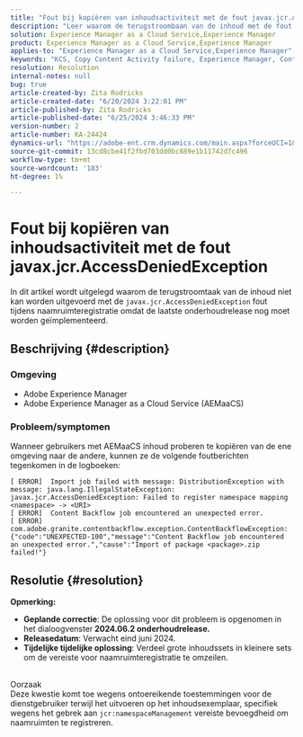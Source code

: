 ```yaml
---
title: "Fout bij kopiëren van inhoudsactiviteit met de fout javax.jcr.AccessDeniedException"
description: "Leer waarom de terugstroombaan van de inhoud met de fout javax.jcr.AccessDeniedException tijdens namespace registratie in Adobe Experience Manager ontbreekt."
solution: Experience Manager as a Cloud Service,Experience Manager
product: Experience Manager as a Cloud Service,Experience Manager
applies-to: "Experience Manager as a Cloud Service,Experience Manager"
keywords: "KCS, Copy Content Activity failure, Experience Manager, Content backflow job mislukt, AEMaaCS, javax.jcr.AccessDeniedException error"
resolution: Resolution
internal-notes: null
bug: true
article-created-by: Zita Rodricks
article-created-date: "6/20/2024 3:22:01 PM"
article-published-by: Zita Rodricks
article-published-date: "6/25/2024 3:46:33 PM"
version-number: 2
article-number: KA-24424
dynamics-url: "https://adobe-ent.crm.dynamics.com/main.aspx?forceUCI=1&pagetype=entityrecord&etn=knowledgearticle&id=d078d3d1-182f-ef11-840a-0022480aed6f"
source-git-commit: 13cd8cbe41f2fbd703dd0bc889e1b11742d7c496
workflow-type: tm+mt
source-wordcount: '183'
ht-degree: 1%

---
```


# Fout bij kopiëren van inhoudsactiviteit met de fout javax.jcr.AccessDeniedException


In dit artikel wordt uitgelegd waarom de terugstroomtaak van de inhoud niet kan worden uitgevoerd met de `javax.jcr.AccessDeniedException` fout tijdens naamruimteregistratie omdat de laatste onderhoudrelease nog moet worden geïmplementeerd.

## Beschrijving {#description}


### Omgeving

- Adobe Experience Manager
- Adobe Experience Manager as a Cloud Service (AEMaaCS)




### Probleem/symptomen

Wanneer gebruikers met AEMaaCS inhoud proberen te kopiëren van de ene omgeving naar de andere, kunnen ze de volgende foutberichten tegenkomen in de logboeken:


```plaintext
[ ERROR]  Import job failed with message: DistributionException with message: java.lang.IllegalStateException: javax.jcr.AccessDeniedException: Failed to register namespace mapping <namespace> -> <URI>
[ ERROR]  Content Backflow job encountered an unexpected error.
[ ERROR]  com.adobe.granite.contentbackflow.exception.ContentBackflowException: {"code":"UNEXPECTED-100","message":"Content Backflow job encountered an unexpected error.","cause":"Import of package <package>.zip failed!"}
```





## Resolutie {#resolution}


<b>Opmerking:</b>

- <b>Geplande correctie</b>: De oplossing voor dit probleem is opgenomen in het dialoogvenster<b> 2024.06.2 onderhoudrelease.</b>
- <b>Releasedatum</b>: Verwacht eind juni 2024.
- <b>Tijdelijke tijdelijke oplossing</b>: Verdeel grote inhoudssets in kleinere sets om de vereiste voor naamruimteregistratie te omzeilen.





<br>Oorzaak<br>
Deze kwestie komt toe wegens ontoereikende toestemmingen voor de dienstgebruiker terwijl het uitvoeren op het inhoudsexemplaar, specifiek wegens het gebrek aan `jcr:namespaceManagement` vereiste bevoegdheid om naamruimten te registreren.
